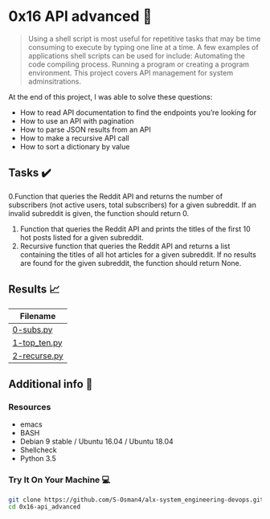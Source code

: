 # 0x16 API advanced :wrench:

> Using a shell script is most useful for repetitive tasks that may be time consuming to execute by typing one line at a time. A few examples of applications shell scripts can be used for include: Automating the code compiling process. Running a program or creating a program environment. This project covers API management for system adminsitrations.

At the end of this project, I was able to solve these questions:

* How to read API documentation to find the endpoints you’re looking for
* How to use an API with pagination
* How to parse JSON results from an API
* How to make a recursive API call
* How to sort a dictionary by value


## Tasks :heavy_check_mark:

0.Function that queries the Reddit API and returns the number of subscribers (not active users, total subscribers) for a given subreddit. If an invalid subreddit is given, the function should return 0.
1. Function that queries the Reddit API and prints the titles of the first 10 hot posts listed for a given subreddit.
2. Recursive function that queries the Reddit API and returns a list containing the titles of all hot articles for a given subreddit. If no results are found for the given subreddit, the function should return None.


## Results :chart_with_upwards_trend:

| Filename |
| ------ |
| [0-subs.py](./0-subs.py)|
| [1-top_ten.py](./1-top_ten.py)|
| [2-recurse.py](./2-recurse.py)|


## Additional info :construction:
### Resources

- emacs
- BASH
- Debian 9 stable / Ubuntu 16.04 / Ubuntu 18.04 
- Shellcheck
- Python 3.5


### Try It On Your Machine :computer:
```bash
git clone https://github.com/S-Osman4/alx-system_engineering-devops.git
cd 0x16-api_advanced

```

